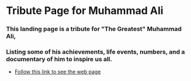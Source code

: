 # Tribute Page for Muhammad Ali
### This landing page is a tribute for "The Greatest" Muhammad Ali,
### Listing some of his achievements, life events, numbers, and a documentary of him to inspire us all.

- [Follow this link to see the web page](https://amrfayez247.github.io/tributePage/index.html)
